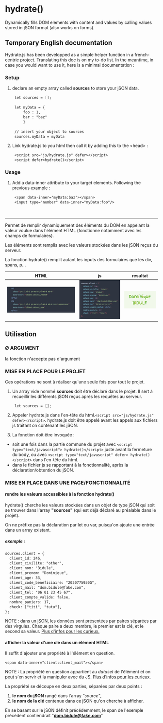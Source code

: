 # hydrate()

Dynamically fills DOM elements with content and values by calling values stored in jSON format (also works on forms).

## Temporary English documentation
Hydrate.js has been developped as a simple helper function in a french-centric project. Translating this doc is on my to-do list. In the meantime, in case you would want to use it, here is a minimal documentation :

### Setup
1. declare an empty array called **sources** to store your jSON data.

        let sources = [];
        
        let myData = {
        	foo : 1,
        	bar : "baz"
        	}
        	
        // insert your object to sources
        sources.myData = myData

1. Link hydrate.js to you html then call it by adding this to the \<head> : 

        <script src="js/hydrate.js" defer></script>
        <script defer>hydrate()</script>

### Usage
1. Add a data-inner attribute to your target elements. Following the previous example  :

        <span data-inner="myData:baz"></span>
        <input type="number" data-inner="myData:foo"/>
        
<br><hr>


Permet de remplir dynamiquement des éléments du DOM en appelant la valeur voulue dans l'élément HTML (fonctionne notamment avec les champs de formulaires).

Les éléments sont remplis avec les valeurs stockées dans les jSON reçus du serveur. 

La fonction hydrate() remplit autant les inputs des formulaires que les div, spans, p...

|HTML|js|resultat|
|----|---|--------|
|![](./doc/01.png)|![](./doc/02.png)|![](./doc/03.png)|

## Utilisation

### Ø ARGUMENT  
la fonction n'accepte pas d'argument

### MISE EN PLACE POUR LE PROJET

Ces opérations ne sont à réaliser qu'une seule fois pour tout le projet.

1. Un array vide nommé **sources** doit être déclaré dans le projet.
Il sert à recueillir les différents jSON reçus après les requêtes au serveur. 

        let sources = [];

1. Appeler hydrate.js dans l'en-tête du html.```<script src="js/hydrate.js" defer></script>```. hydrate.js doit être appelé avant les appels aux fichiers js traitant on contenant les jSON.

1. La fonction doit être invoquée :

- soit une fois dans la partie commune du projet avec ```<script type="text/javascript">
hydrate()</script>``` juste avant la fermeture du body, ou avec ```<script type="text/javascript" defer>
hydrate()</script>``` dans l'en-tête du html.
- dans le fichier js se rapportant à la fonctionnalité, après la déclaration/obtention du jSON.


### MISE EN PLACE DANS UNE PAGE/FONCTIONNALITÉ
#### rendre les valeurs accessibles à la fonction hydrate()
hydrate() cherche les valeurs stockées dans un objet de type jSON qui soit se trouver dans l'array **"sources"** (qui est déjà déclaré au préalable dans le projet).

On ne préfixe pas la déclaration par let ou var, puisqu'on ajoute une entrée dans un array existant.

##### exemple :

```
sources.client = {
  client_id: 246,
  client_civilite: "other",
  client_nom: "Bidule",
  client_prenom: "Dominique",
  client_age: 33,
  client_code_beneficiaire: "2020775930G",
  client_mail: "dom.bidule@fake.com",
  client_tel: "06 01 23 45 67",
  client_compte_valide: false,
  nombre_paniers: 17,
  check: ["titi", "tutu"],
};
``` 

NOTE :  dans un jSON, les données sont présentées par paires séparées par des virgules. Chaque paire a deux membre, le premier est la clé, et le second sa valeur. [Plus d'infos pour les curieux.](https://developer.mozilla.org/fr/docs/Web/API/HTMLElement/dataset)

#### afficher la valeur d'une clé dans un élément HTML

Il suffit d'ajouter une propriété à l'élément en question.

```
<span data-inner="client:client_mail"></span>
```

NOTE : La propriété en question appartient au *dataset* de l'élément et on peut s'en servir et la manipuler avec du JS. [Plus d'infos pour les curieux.](https://developer.mozilla.org/fr/docs/Web/API/HTMLElement/dataset)

La propriété se découpe en deux parties, séparées par deux points :

1. **le nom du jSON** rangé dans l'array *"source"*,
2. **le nom de la clé** contenue dans ce jSON qu'on cherche à afficher.

En se basant sur le jSON définit précédemment, le span de l'exemple précédent contiendrait "**dom.bidule@fake.com**"